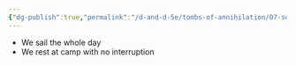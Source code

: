 ```yaml
---
{"dg-publish":true,"permalink":"/d-and-d-5e/tombs-of-annihilation/07-session-notes/session-2/y5-m3-d7/","noteIcon":"","created":"2025-07-23T20:43:53.360-05:00","updated":"2025-08-06T10:50:56.296-05:00"}
---
```



- We sail the whole day
- We rest at camp with no interruption